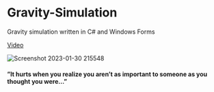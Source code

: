 # Gravity-Simulation
Gravity simulation written in C# and Windows Forms

[Video](https://www.youtube.com/watch?v=F9PgaqsMPHc)

![Screenshot 2023-01-30 215548](https://user-images.githubusercontent.com/86636387/215659200-022ae14f-ebab-4676-9d4c-dfef92e2af06.png)
#### ”It hurts when you realize you aren’t as important to someone as you thought you were…”
